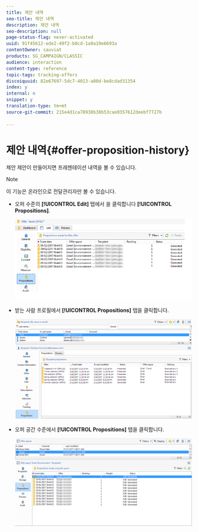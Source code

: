 ```yaml
---
title: 제안 내역
seo-title: 제안 내역
description: 제안 내역
seo-description: null
page-status-flag: never-activated
uuid: 91f45612-ede2-49f2-b0cd-1a9a19e6693a
contentOwner: sauviat
products: SG_CAMPAIGN/CLASSIC
audience: interaction
content-type: reference
topic-tags: tracking-offers
discoiquuid: 82e67697-5dc7-4013-a00d-be8cdad31354
index: y
internal: n
snippet: y
translation-type: tm+mt
source-git-commit: 215e4d1ca78938b38b53cae0357612deebf7727b

---
```



# 제안 내역{#offer-proposition-history}

제안 제안이 만들어지면 프레젠테이션 내역을 볼 수 있습니다.

>[!NOTE]
>
>이 기능은 온라인으로 전달관리자만 볼 수 있습니다.

* 오퍼 수준의 **[!UICONTROL Edit]** 탭에서 을 클릭합니다 **[!UICONTROL Propositions]**.

   ![](assets/offer_followup_006.png)

* 받는 사람 프로필에서 **[!UICONTROL Propositions]** 탭을 클릭합니다.

   ![](assets/offer_followup_002.png)

* 오퍼 공간 수준에서 **[!UICONTROL Propositions]** 탭을 클릭합니다.

   ![](assets/offer_space_prop_001_b.png)

